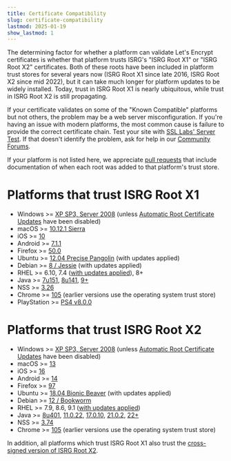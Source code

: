 ```yaml
---
title: Certificate Compatibility
slug: certificate-compatibility
lastmod: 2025-01-19
show_lastmod: 1
---
```



The determining factor for whether a platform can validate Let's Encrypt certificates is whether that platform trusts ISRG's "ISRG Root X1" or "ISRG Root X2" certificates. Both of these roots have been included in platform trust stores for several years now (ISRG Root X1 since late 2016, ISRG Root X2 since mid 2022), but it can take much longer for platform updates to be widely installed. Today, trust in ISRG Root X1 is nearly ubiquitous, while trust in ISRG Root X2 is still propagating.

If your certificate validates on some of the "Known Compatible" platforms but not others, the problem may be a web server misconfiguration. If you're having an issue with modern platforms, the most common cause is failure to provide the correct certificate chain. Test your site with [SSL Labs' Server Test](https://www.ssllabs.com/ssltest/). If that doesn't identify the problem, ask for help in our [Community Forums](https://community.letsencrypt.org/).

If your platform is not listed here, we appreciate [pull requests](https://github.com/letsencrypt/website/blob/main/content/en/docs/cert-compat.md) that include documentation of when each root was added to that platform's trust store.

# Platforms that trust ISRG Root X1

* Windows >= [XP SP3, Server 2008](https://learn.microsoft.com/en-us/security/trusted-root/participants-list) (unless [Automatic Root Certificate Updates](https://learn.microsoft.com/en-us/previous-versions/windows/it-pro/windows-server-2008-r2-and-2008/cc733922(v=ws.10)) have been disabled)
* macOS >= [10.12.1 Sierra](https://support.apple.com/en-us/103425)
* iOS >= [10](https://support.apple.com/en-us/HT207177)
* Android >= [7.1.1](https://android.googlesource.com/platform/system/ca-certificates/+/android-7.1.1_r15)
* Firefox >= [50.0](https://bugzilla.mozilla.org/show_bug.cgi?id=1204656)
* Ubuntu >= [12.04 Precise Pangolin](https://launchpad.net/ubuntu/+source/ca-certificates/20161102) (with updates applied)
* Debian >= [8 / Jessie](https://tracker.debian.org/news/812114/accepted-ca-certificates-20161102-source-all-into-unstable/) (with updates applied)
* RHEL >= 6.10, 7.4 ([with updates applied](https://src.fedoraproject.org/rpms/ca-certificates/c/02204a071d2effe7cdb840c1a2763bcdc396c4be)), 8+
* Java >= [7u151](https://www.oracle.com/java/technologies/javase/7u151-relnotes.html), [8u141](https://www.oracle.com/java/technologies/javase/8u141-relnotes.html), [9+](https://www.oracle.com/java/technologies/javase/9-all-relnotes.html#JDK-8177539)
* NSS >= [3.26](https://nss-crypto.org/reference/security/nss/legacy/nss_releases/nss_3.26_release_notes/index.html)
* Chrome >= [105](https://chromium.googlesource.com/chromium/src/+/main/net/data/ssl/chrome_root_store/faq.md#when-are-these-changes-taking-place) (earlier versions use the operating system trust store)
* PlayStation >= [PS4 v8.0.0](https://web.archive.org/web/20210306180757/https://www.sie.com/content/dam/corporate/jp/guideline/PS4_Web_Content-Guidelines_e.pdf)

# Platforms that trust ISRG Root X2

* Windows >= [XP SP3, Server 2008](https://learn.microsoft.com/en-us/security/trusted-root/2021/may2021) (unless [Automatic Root Certificate Updates](https://learn.microsoft.com/en-us/previous-versions/windows/it-pro/windows-server-2008-r2-and-2008/cc733922(v=ws.10)) have been disabled)
* macOS >= [13](https://support.apple.com/en-us/103100)
* iOS >= [16](https://support.apple.com/en-us/103100)
* Android >= [14](https://android.googlesource.com/platform/system/ca-certificates/+/c8d7f51bbb3de2c40a0d868972be008070eb25d8)
* Firefox >= [97](https://bugzilla.mozilla.org/show_bug.cgi?id=1701317)
* Ubuntu >= [18.04 Bionic Beaver](https://launchpad.net/ubuntu/+source/ca-certificates/20230311) (with updates applied)
* Debian >= [12 / Bookworm](https://tracker.debian.org/news/1426477/accepted-ca-certificates-20230311-source-into-unstable/)
* RHEL >= 7.9, 8.6, 9.1 ([with updates applied](https://src.fedoraproject.org/rpms/ca-certificates/c/f6b8f45e836dfc9c69585bf7ef0250ad734b086a))
* Java >= [8u401](https://www.oracle.com/java/technologies/javase/8u401-relnotes.html#JDK-8317374), [11.0.22](https://www.oracle.com/java/technologies/javase/11-0-22-relnotes.html#JDK-8317374), [17.0.10](https://www.oracle.com/java/technologies/javase/17-0-10-relnotes.html#JDK-8317374), [21.0.2](https://www.oracle.com/java/technologies/javase/21-0-2-relnotes.html#JDK-8317374), [22+](https://www.oracle.com/java/technologies/javase/22-relnote-issues.html#JDK-8317374)
* NSS >= [3.74](https://firefox-source-docs.mozilla.org/security/nss/releases/nss_3_74.html)
* Chrome >= [105](https://chromium.googlesource.com/chromium/src/+/main/net/data/ssl/chrome_root_store/faq.md#when-are-these-changes-taking-place) (earlier versions use the operating system trust store)

In addition, all platforms which trust ISRG Root X1 also trust the [cross-signed version of ISRG Root X2](/certificates#root-cas).
